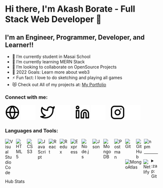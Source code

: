 # Hi there, I'm Akash Borate - Full Stack Web Developer 👋

## I'm an Engineer, Programmer, Developer, and Learner!!

- 🔭 I’m currently student in Masai School
- 🌱 I’m currently learning MERN Stack
- 👯 I’m looking to collaborate on OpenSource Projects
- 🥅 2022 Goals: Learn more about web3
- ⚡ Fun fact: I love to do sketching and playing all games
- 😻 Check out All of my projects at: [My Portfolio][portfolio]

### Connect with me:

[![website](./img/globe-light.svg)](https://twitter.com/AkashBorate27#gh-light-mode-only)
[![website](./img/globe-dark.svg)](https://twitter.com/AkashBorate27#gh-dark-mode-only)
&nbsp;&nbsp;
[![website](./img/twitter-light.svg)](https://twitter.com/AkashBorate27#gh-light-mode-only)
[![website](./img/twitter-dark.svg)](https://twitter.com/AkashBorate27#gh-dark-mode-only)
&nbsp;&nbsp;
[![website](./img/linkedin-light.svg)](https://www.linkedin.com/in/akash-borate-12360b1b0#gh-light-mode-only)
[![website](./img/linkedin-dark.svg)](https://www.linkedin.com/in/akash-borate-12360b1b0#gh-dark-mode-only)
&nbsp;&nbsp;
[![website](./img/instagram-light.svg)](https://www.instagram.com/akash_borate.27#gh-light-mode-only)
[![website](./img/instagram-dark.svg)](https://www.instagram.com/akash_borate.27#gh-dark-mode-only)

### Languages and Tools:

<img align="left" alt="Visual Studio Code" width="26px" src="https://cdn.jsdelivr.net/gh/devicons/devicon/icons/vscode/vscode-original.svg" style="padding-right:10px;" />
<img align="left" alt="HTML5" width="26px" src="https://cdn.jsdelivr.net/gh/devicons/devicon/icons/html5/html5-original.svg" style="padding-right:10px;" />
<img align="left" alt="CSS3" width="26px" src="https://cdn.jsdelivr.net/gh/devicons/devicon/icons/css3/css3-original.svg" style="padding-right:10px;" />
<img align="left" alt="JavaScript" width="26px" src="https://cdn.jsdelivr.net/gh/devicons/devicon/icons/javascript/javascript-original.svg" style="padding-right:10px;" />
<img align="left" alt="React" width="26px" src="https://cdn.jsdelivr.net/gh/devicons/devicon/icons/react/react-original.svg" style="padding-right:10px;" />
<img align="left" alt="Redux" width="26px" src="https://cdn.worldvectorlogo.com/logos/redux.svg" style="padding-right:10px;" />
<img align="left" alt="Express" width="26px" src="https://assets.website-files.com/61ca3f775a79ec5f87fcf937/6202fcdee5ee8636a145a41b_1234.png" style="padding-right:10px;" />
<img align="left" alt="Node.js" width="26px" src="https://cdn.jsdelivr.net/gh/devicons/devicon/icons/nodejs/nodejs-original.svg" style="padding-right:10px;" />
<img align="left" alt="Json" width="26px" src="https://cdn-icons-png.flaticon.com/512/136/136525.png" style="padding-right:10px;" />
<img align="left" alt="MongoDB" width="26px" src="https://cdn.jsdelivr.net/gh/devicons/devicon/icons/mongodb/mongodb-original.svg" style="padding-right:10px;" />
<img align="left" alt="Postman" width="26px" src="https://www.svgrepo.com/show/354202/postman-icon.svg" style="padding-right:10px;" />
<img align="left" alt="Git" width="26px" src="https://cdn.jsdelivr.net/gh/devicons/devicon/icons/git/git-original.svg" style="padding-right:10px;" />
<img align="left" alt="GitHub" width="26px" src="https://user-images.githubusercontent.com/3369400/139447912-e0f43f33-6d9f-45f8-be46-2df5bbc91289.png" />

<img align="left" alt="npm" width="26px" src="https://cdn.iconscout.com/icon/free/png-256/npm-2752117-2284934.png" />
<img align="left" alt="MongoAtlas" width="60px" src="https://techcrunch.com/wp-content/uploads/2016/06/2016-06-27_1940.png" />
<img align="left" alt="Netlify" width="26px" src="https://cdn.worldvectorlogo.com/logos/netlify.svg" />
<br />
<br />

---

<details>
  <summary>:zap: GitHub Stats</summary>

  <img align="left" alt="AkashApp's GitHub Stats" src="https://github-readme-stats.vercel.app/api?username=AkashApp&show_icons=true&hide_border=false&title_color=ff652f&icon_color=FFE400&bg_color=09131B&text_color=ffffff&border_color=0c1a25" />

</details>

[twitter]: https://twitter.com/AkashBorate27
[instagram]: https://www.instagram.com/akash_borate.27
[linkedin]: https://www.linkedin.com/in/akash-borate-12360b1b0
[portfolio]: https://www.linkedin.com/in/akash-borate-12360b1b0
